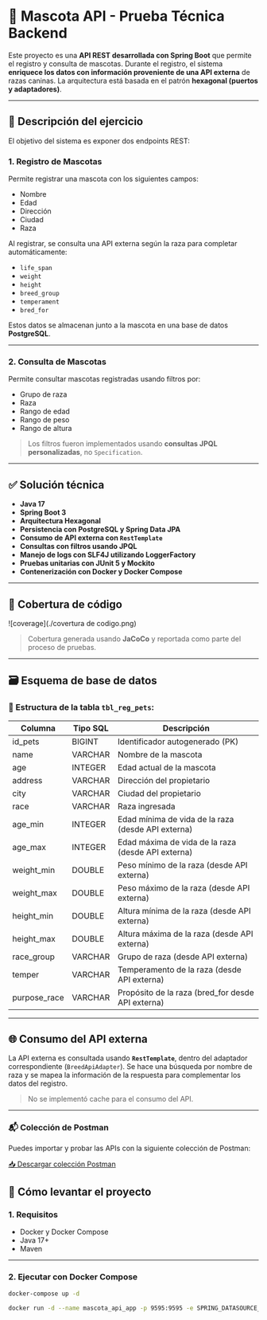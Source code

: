 # 🐾 Mascota API - Prueba Técnica Backend

Este proyecto es una **API REST desarrollada con Spring Boot** que permite el registro y consulta de mascotas. Durante el registro, el sistema **enriquece los datos con información proveniente de una API externa** de razas caninas. La arquitectura está basada en el patrón **hexagonal (puertos y adaptadores)**.

---

## 📌 Descripción del ejercicio

El objetivo del sistema es exponer dos endpoints REST:

### 1. Registro de Mascotas

Permite registrar una mascota con los siguientes campos:
- Nombre
- Edad
- Dirección
- Ciudad
- Raza

Al registrar, se consulta una API externa según la raza para completar automáticamente:
- `life_span`
- `weight`
- `height`
- `breed_group`
- `temperament`
- `bred_for`

Estos datos se almacenan junto a la mascota en una base de datos **PostgreSQL**.

---

### 2. Consulta de Mascotas

Permite consultar mascotas registradas usando filtros por:
- Grupo de raza
- Raza
- Rango de edad
- Rango de peso
- Rango de altura

> Los filtros fueron implementados usando **consultas JPQL personalizadas**, no `Specification`.

---

## ✅ Solución técnica

- **Java 17**
- **Spring Boot 3**
- **Arquitectura Hexagonal**
- **Persistencia con PostgreSQL y Spring Data JPA**
- **Consumo de API externa con `RestTemplate`**
- **Consultas con filtros usando JPQL**
- **Manejo de logs con SLF4J utilizando LoggerFactory**
- **Pruebas unitarias con JUnit 5 y Mockito**
- **Contenerización con Docker y Docker Compose**

---

## 🧪 Cobertura de código

![coverage](./covertura de codigo.png)

> Cobertura generada usando **JaCoCo** y reportada como parte del proceso de pruebas.

---

## 🗃️ Esquema de base de datos

### 🐶 Estructura de la tabla `tbl_reg_pets`:

| Columna        | Tipo SQL         | Descripción                                          |
|----------------|------------------|------------------------------------------------------|
| id_pets        | BIGINT           | Identificador autogenerado (PK)                     |
| name           | VARCHAR          | Nombre de la mascota                                |
| age            | INTEGER          | Edad actual de la mascota                           |
| address        | VARCHAR          | Dirección del propietario                           |
| city           | VARCHAR          | Ciudad del propietario                              |
| race           | VARCHAR          | Raza ingresada                                      |
| age_min        | INTEGER          | Edad mínima de vida de la raza (desde API externa)  |
| age_max        | INTEGER          | Edad máxima de vida de la raza (desde API externa)  |
| weight_min     | DOUBLE  | Peso mínimo de la raza (desde API externa)          |
| weight_max     | DOUBLE  | Peso máximo de la raza (desde API externa)          |
| height_min     | DOUBLE  | Altura mínima de la raza (desde API externa)        |
| height_max     | DOUBLE  | Altura máxima de la raza (desde API externa)        |
| race_group     | VARCHAR          | Grupo de raza (desde API externa)                   |
| temper         | VARCHAR          | Temperamento de la raza (desde API externa)         |
| purpose_race   | VARCHAR          | Propósito de la raza (bred_for desde API externa)   |

---

## 🌐 Consumo del API externa

La API externa es consultada usando **`RestTemplate`**, dentro del adaptador correspondiente (`BreedApiAdapter`). Se hace una búsqueda por nombre de raza y se mapea la información de la respuesta para complementar los datos del registro.

> No se implementó cache para el consumo del API.

---

### 📬 Colección de Postman

Puedes importar y probar las APIs con la siguiente colección de Postman:

[📥 Descargar colección Postman](./PetsApi.postman_collection.json)

## 🚀 Cómo levantar el proyecto

### 1. Requisitos

- Docker y Docker Compose
- Java 17+
- Maven

---

### 2. Ejecutar con Docker Compose

```bash
docker-compose up -d

docker run -d --name mascota_api_app -p 9595:9595 -e SPRING_DATASOURCE_URL=jdbc:postgresql://psql_petapi_dev:5432/PET_REGISTER_DB -e SPRING_DATASOURCE_USERNAME=ALAINC00 -e SPRING_DATASOURCE_PASSWORD=ROOT1234 --network mascotaapi_petnet mascota-api-app

